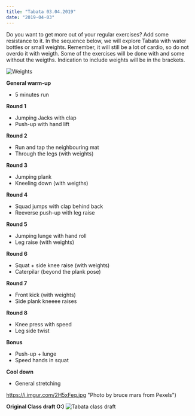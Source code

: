 ```yaml
---
title: "Tabata 03.04.2019"
date: "2019-04-03"
---
```


Do you want to get more out of your regular exercises? Add some resistance to it. In the sequence below, we will explore Tabata with water bottles or small weights. Remember, it will still be a lot of cardio, so do not overdo it with weigth. Some of the exercises will be done with and some without the weigths. Indication to include weights will be in the brackets.

![Weights](https://i.imgur.com/LFqwTvG.jpg "Photo by bruce mars from Pexels")

**General warm-up**
- 5 minutes run

**Round 1**
- Jumping Jacks with clap
- Push-up with hand lift

**Round 2**
- Run and tap the neighbouring mat
- Through the legs (with weights)

**Round 3**
- Jumping plank
- Kneeling down (with weigths)

**Round 4**
- Squad jumps with clap behind back
- Reeverse push-up with leg raise

**Round 5**
- Jumping lunge with hand roll
- Leg raise (with weights)

**Round 6**
- Squat + side knee raise (with weights)
- Caterpilar (beyond the plank pose)

**Round 7**
- Front kick (with weights)
- Side plank kneeee raises

**Round 8**
- Knee press with speed
- Leg side twist

**Bonus**
- Push-up + lunge
- Speed hands in squat

**Cool down**
- General stretching


https://i.imgur.com/2H5xFeq.jpg "Photo by bruce mars from Pexels")

**Original Class draft O:)**
![Tabata class draft](https://i.imgur.com/fP4w4DT.jpg "Hand-drawing bz Addania")